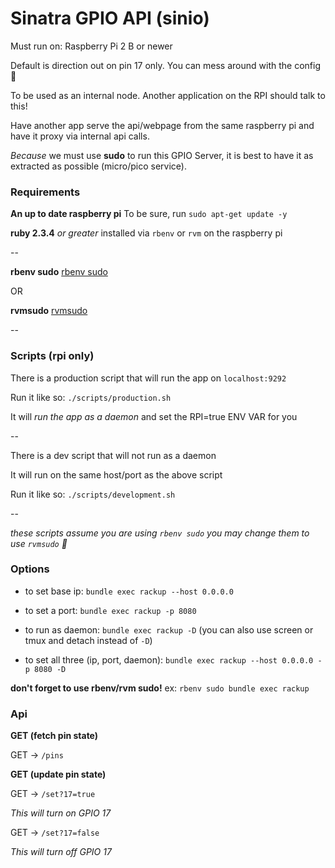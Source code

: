 # Sinatra GPIO API (sinio)

Must run on: Raspberry Pi 2 B or newer

Default is direction out on pin 17 only. You can mess around with the config :tada:

To be used as an internal node. Another application on the RPI should talk to this!

Have another app serve the api/webpage from the same raspberry pi and have it proxy via internal api calls.

*Because* we must use **sudo** to run this GPIO Server, it is best to have it as extracted as possible (micro/pico service).

### Requirements

**An up to date raspberry pi** To be sure, run `sudo apt-get update -y`

**ruby 2.3.4** *or greater* installed via `rbenv` or `rvm` on the raspberry pi

--

**rbenv sudo** [rbenv sudo](https://github.com/dcarley/rbenv-sudo)

OR

**rvmsudo** [rvmsudo](https://rvm.io/integration/sudo)

--

### Scripts (rpi only)

There is a production script that will run the app on `localhost:9292`

Run it like so: `./scripts/production.sh`

It will *run the app as a daemon* and set the RPI=true ENV VAR for you

--

There is a dev script that will not run as a daemon

It will run on the same host/port as the above script

Run it like so: `./scripts/development.sh`

--

*these scripts assume you are using `rbenv sudo` you may change them to use `rvmsudo` :rocket:*

### Options

* to set base ip: `bundle exec rackup --host 0.0.0.0`
* to set a port: `bundle exec rackup -p 8080`
* to run as daemon: `bundle exec rackup -D` (you can also use screen or tmux and detach instead of `-D`)

* to set all three (ip, port, daemon): `bundle exec rackup --host 0.0.0.0 -p 8080 -D`

**don't forget to use rbenv/rvm sudo!** ex: `rbenv sudo bundle exec rackup`

### Api

**GET (fetch pin state)**

GET -> `/pins`

**GET (update pin state)**

GET -> `/set?17=true`

*This will turn on GPIO 17*

GET -> `/set?17=false`

*This will turn off GPIO 17*

